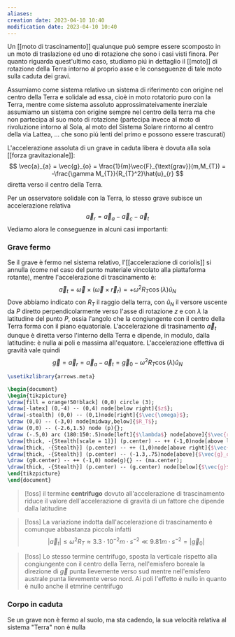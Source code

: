 ```yaml
---
aliases: 
creation date: 2023-04-10 10:40
modification date: 2023-04-10 10:40
---
```


Un [[moto di trascinamento]] qualunque può sempre essere scomposto in un moto di traslazione ed uno di rotazione che sono i casi visti finora. Per quanto riguarda quest'ultimo caso, studiamo piú in dettaglio il [[moto]] di rotazione della Terra intorno al proprio asse e le conseguenze di tale moto sulla caduta dei gravi.

Assumiamo come sistema relativo un sistema di riferimento con origine nel centro della Terra e solidale ad essa, cioè in moto rotatorio puro con la Terra, mentre come sistema assoluto approssimateivamente inerziale assumiamo un sistema con origine sempre nel centro della terra ma che non partecipa al suo moto di rotazione (partecipa invece al moto di rivoluzione intorno al Sola, al moto del Sistema Solare rintorno al centro della via Lattea, ... che sono piú lenti del primo e possono essere trascurati)

L'accelerazione assoluta di un grave in caduta libera è dovuta alla sola [[forza gravitazionale]]:
$$ \vec{a}_{a} = \vec{g}_{o} = \frac{1}{m}\vec{F}_{\text{grav}}(m,M_{T}) = -\frac{\gamma M_{T}}{R_{T}^2}\hat{u}_{r} $$
diretta verso il centro della Terra.

Per un osservatore solidale con la Terra, lo stesso grave subisce un accelerazione relativa
$$\vec{a}_{r} = \vec{a}_{a} - \vec{a}_{c} - \vec{a}_{t}$$
Vediamo alora le conseguenze in alcuni casi importanti:

### Grave fermo
Se il grave è fermo nel sistema relativo, l'[[accelerazione di coriolis]] si annulla (come nel caso del punto materiale vincolato alla piattaforma rotante), mentre l'accelerazione di trascinamento è:
$$
\vec{a}_{t} = \vec{\omega} \times (\vec{\omega} \times \vec{r}_{r} ) = +\omega^2R_{T}\cos(\lambda)\hat{u}_{N}
$$
Dove abbiamo indicato con $R_{T}$ il raggio della terra, con $\hat{u}_{N}$ il versore uscente da $P$ diretto perpendicolarmente verso l'asse di rotazione $z$ e con $\lambda$ la latitudine del punto $P$, ossia l'angolo che la congiungente con il centro della Terra forma con il piano equatoriale. L'accelerazione di trasinamento $\vec{a}_{t}$ dunque è diretta verso l'interno della Terra e dipende, in modulo, dalla latitudine: è nulla ai poli e massima all'equatore.
L'accelerazione effettiva di gravità vale quindi
$$
\vec{g} = \vec{a}_{r} = \vec{a}_{a} - \vec{a}_{t} = \vec{g}_{0} - \omega^2R_{T}\cos (\lambda)\hat{u}_{N} 
$$
```tikz
\usetikzlibrary{arrows.meta}

\begin{document}
\begin{tikzpicture}
\draw[fill = orange!50!black] (0,0) circle (3);
\draw[-latex] (0,-4) -- (0,4) node[below right]{$z$};
\draw[-stealth] (0,0) -- (0,1)node[right]{$\vec{\omega}$};
\draw (0,0) -- (-3,0) node[midway,below]{$R_T$};
\draw (0,0) -- (-2.6,1.5) node (p){};
\draw (-.5,0) arc (180:150:.5)node[left]{$\lambda$} node[above]{$\vec{r}$};
\draw[thick, -{Stealth[scale = 1]}] (p.center) -- ++ (-1,0)node[above left]{$-\vec{a}_t$} node(ma){};
\draw[thick, -{Stealth}] (p.center) -- ++ (1,0)node[above right]{$\vec{a}_t$};
\draw[thick, -{Stealth}] (p.center) -- (-1.3,.75)node[above]{$\vec{g}_o$} node (g0){};
\draw (g0.center) -- ++ (-1,0) node(g){} -- (ma.center);
\draw[thick, -{Stealth}] (p.center) -- (g.center) node[below]{$\vec{g}$};
\end{tikzpicture}
\end{document}
```

>[!oss]
>il termine **centrifugo** dovuto all'accelerazione di trascinamento riduce il valore dell'accelerazione di gravità di un fattore che dipende dalla latitudine

>[!oss]
>La variazione indotta dall'accelerazione di trascinamento è comunque abbastanza piccola infatti
> $$|\vec{a}_{t}| \leq \omega^2 R_{T} \approx 3.3 \cdot 10^{-2} m \cdot s^{-2} \ll 9.81 m\cdot s^{-2} = |\vec{g}_{0}|$$

>[!oss]
>Lo stesso termine centrifugo, sposta la verticale rispetto alla congiungente con il centro della Terra, nell'emisfero boreale la direzione di $\vec{g}$ punta lievemente verso sud mentre nell'emisfero australe punta lievemente verso nord.
>Ai poli l'effetto è nullo in quanto è nullo anche il etmrine centrifugo

### Corpo in caduta
Se un grave non è fermo al suolo, ma sta cadendo, la sua velocità relativa al sistema "Terra" non è nulla